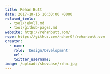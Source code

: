 ```yaml
---
title: Rehan Butt
date: 2017-10-15 16:30:00 +0000
related_tools:
  - tool/jekyll.md
  - tool/github-pages.md
website: http://rehanbutt.com/
repo: https://github.com/naher94/rehanbutt.com
creator:
  - name:
    role: 'Design/Development'
    url:
    twitter_username:
image: /uploads/showcase/rehn.jpg
---
```

